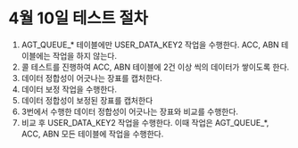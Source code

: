 # 4월 10일 테스트 절차
1. AGT_QUEUE_* 테이블에만 USER_DATA_KEY2 작업을 수행한다. ACC, ABN 테이블에는 작업을 하지 않는다.
2. 콜 테스트를 진행하여 ACC, ABN 테이블에 2건 이상 씩의 데이터가 쌓이도록 한다.
3. 데이터 정합성이 어긋나는 장표를 캡처한다.
4. 데이터 보정 작업을 수행한다.
5. 데이터 정합성이 보정된 장표를 캡처한다
6. 3번에서 수행한 데이터 정합성이 어긋나는 장표와 비교를 수행한다.
7. 비교 후 USER_DATA_KEY2 작업을 수행한다. 이때 작업은 AGT_QUEUE_*, ACC, ABN 모든 테이블에 작업을 수행한다.